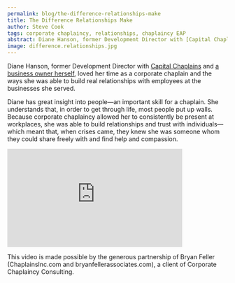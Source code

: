 ```yaml
---
permalink: blog/the-difference-relationships-make
title: The Difference Relationships Make
author: Steve Cook
tags: corporate chaplaincy, relationships, chaplaincy EAP
abstract: Diane Hanson, former Development Director with [Capital Chaplains](http://www.capchaps.org) and [a business owner herself](http://www.thinkinginsync.com), loved her time as a corporate chaplain and the ways she was able to build real relationships with employees at the businesses she served.
image: difference.relationships.jpg
---
```

Diane Hanson, former Development Director with [Capital Chaplains](http://www.capchaps.org) and [a business owner herself](http://www.thinkinginsync.com), loved her time as a corporate chaplain and the ways she was able to build real relationships with employees at the businesses she served.

Diane has great insight into people&#8212;an important skill for a chaplain. She understands that, in order to get through life, most people put up walls. Because corporate chaplaincy allowed her to consistently be present at workplaces, she was able to build relationships and trust with individuals&#8212;which meant that, when crises came, they knew she was someone whom they could share freely with and find help and compassion.

<iframe src="http://player.vimeo.com/video/28416257?title=0&amp;byline=0&amp;portrait=0&amp;color=ffffff" frameborder="0" width="400" height="225"></iframe>

This video is made possible by the generous partnership of Bryan Feller (ChaplainsInc.com and bryanfellerassociates.com), a client of Corporate Chaplaincy Consulting.
